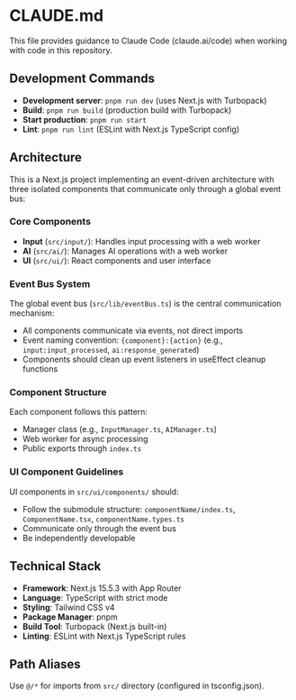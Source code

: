 # CLAUDE.md

This file provides guidance to Claude Code (claude.ai/code) when working with code in this repository.

## Development Commands

- **Development server**: `pnpm run dev` (uses Next.js with Turbopack)
- **Build**: `pnpm run build` (production build with Turbopack)
- **Start production**: `pnpm run start`
- **Lint**: `pnpm run lint` (ESLint with Next.js TypeScript config)

## Architecture

This is a Next.js project implementing an event-driven architecture with three isolated components that communicate only through a global event bus:

### Core Components
- **Input** (`src/input/`): Handles input processing with a web worker
- **AI** (`src/ai/`): Manages AI operations with a web worker
- **UI** (`src/ui/`): React components and user interface

### Event Bus System
The global event bus (`src/lib/eventBus.ts`) is the central communication mechanism:
- All components communicate via events, not direct imports
- Event naming convention: `{component}:{action}` (e.g., `input:input_processed`, `ai:response_generated`)
- Components should clean up event listeners in useEffect cleanup functions

### Component Structure
Each component follows this pattern:
- Manager class (e.g., `InputManager.ts`, `AIManager.ts`)
- Web worker for async processing
- Public exports through `index.ts`

### UI Component Guidelines
UI components in `src/ui/components/` should:
- Follow the submodule structure: `componentName/index.ts`, `ComponentName.tsx`, `componentName.types.ts`
- Communicate only through the event bus
- Be independently developable

## Technical Stack
- **Framework**: Next.js 15.5.3 with App Router
- **Language**: TypeScript with strict mode
- **Styling**: Tailwind CSS v4
- **Package Manager**: pnpm
- **Build Tool**: Turbopack (Next.js built-in)
- **Linting**: ESLint with Next.js TypeScript rules

## Path Aliases
Use `@/*` for imports from `src/` directory (configured in tsconfig.json).